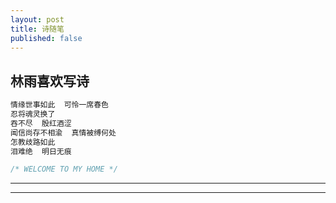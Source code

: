 ```yaml
---
layout: post
title: 诗随笔
published: false
---
```


## 林雨喜欢写诗

```javascript
情缘世事如此  可怜一席春色
忍将魂灵换了
吞不尽  殷红酒涩
闻信尚存不相渝  真情被缚何处
怎教歧路如此
泪难绝  明日无痕
```

```javascript
/* WELCOME TO MY HOME */
```



----
****
